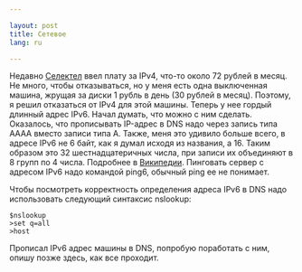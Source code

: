 ```yaml
---

layout: post
title: Сетевое 
lang: ru

---
```


Недавно [Селектел](http://selectel.ru) ввел плату за IPv4, что-то около 72 рублей в месяц. Не много, чтобы отказываться, но у меня есть одна выключенная машина, жрущая за диски 1 рубль в день (30 рублей в месяц). Поэтому, я решил отказаться от IPv4 для этой машины. Теперь у нее гордый длинный адрес IPv6. Начал думать, что можно с ним сделать. Оказалось, что прописывать IP-адрес в DNS надо через запись типа AAAA вместо записи типа A. Также, меня это удивило больше всего, в адресе IPv6 не 6 байт, как я думал исходя из названия, а 16. Таким образом это 32 шестнадцатеричных числа, при записи их 
объединяют в 8 групп по 4 числа. Подробнее в [Википедии](http://ru.wikipedia.org/wiki/IPv6). Пинговать сервер с адресом IPv6 надо командой ping6, обычный ping ее не понимает. 

Чтобы посмотреть корректность определения адреса IPv6 в DNS надо использовать следующий синтаксис nslookup:

    $nslookup
    >set q=all
    >host

Прописал IPv6 адрес машины в DNS, попробую поработать с ним, опишу позже здесь, как все проходит.
